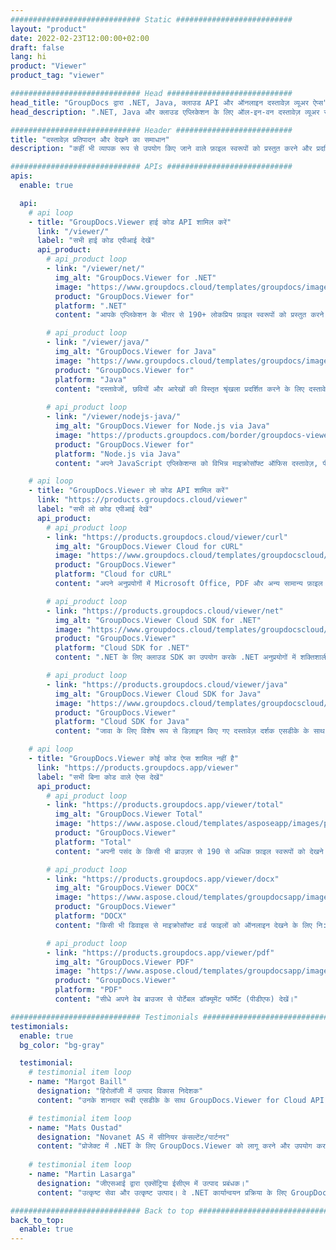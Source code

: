 ```yaml
---
############################# Static ##########################
layout: "product"
date: 2022-02-23T12:00:00+02:00
draft: false
lang: hi
product: "Viewer"
product_tag: "viewer"

############################# Head ############################
head_title: "GroupDocs द्वारा .NET, Java, क्लाउड API और ऑनलाइन दस्तावेज़ व्यूअर ऐप्स"
head_description: ".NET, Java और क्लाउड एप्लिकेशन के लिए ऑल-इन-वन दस्तावेज़ व्यूअर समाधान प्राप्त करें। सरल ड्रैग एंड ड्रॉप सुविधा का उपयोग करके सामान्य दस्तावेज़ स्वरूपों को ऑनलाइन देखें।"

############################# Header ##########################
title: "दस्तावेज़ प्रतिपादन और देखने का समाधान"
description: "कहीं भी व्यापक रूप से उपयोग किए जाने वाले फ़ाइल स्वरूपों को प्रस्तुत करने और प्रदर्शित करने के लिए प्रोग्रामर और पेशेवरों के लिए लचीला दस्तावेज़ देखने का समाधान।"

############################# APIs ############################
apis:
  enable: true

  api:
    # api loop
    - title: "GroupDocs.Viewer हाई कोड API शामिल करें"
      link: "/viewer/"
      label: "सभी हाई कोड एपीआई देखें"
      api_product:
        # api_product loop
        - link: "/viewer/net/"
          img_alt: "GroupDocs.Viewer for .NET"
          image: "https://www.groupdocs.cloud/templates/groupdocs/images/product-logos/groupdocs-viewer-net.png"
          product: "GroupDocs.Viewer for"
          platform: ".NET"
          content: "आपके एप्लिकेशन के भीतर से 190+ लोकप्रिय फ़ाइल स्वरूपों को प्रस्तुत करने के लिए .NET और मोनो फ्रेमवर्क के लिए बहु-प्रारूप दस्तावेज़ दर्शक एपीआई।"

        # api_product loop
        - link: "/viewer/java/"
          img_alt: "GroupDocs.Viewer for Java"
          image: "https://www.groupdocs.cloud/templates/groupdocs/images/product-logos/groupdocs-viewer-java.png"
          product: "GroupDocs.Viewer for"
          platform: "Java"
          content: "दस्तावेजों, छवियों और आरेखों की विस्तृत श्रृंखला प्रदर्शित करने के लिए दस्तावेज़ देखने और प्रतिपादन क्षमताओं के साथ जावा अनुप्रयोगों को सशक्त बनाएं।"
        
        # api_product loop
        - link: "/viewer/nodejs-java/"
          img_alt: "GroupDocs.Viewer for Node.js via Java"
          image: "https://products.groupdocs.com/border/groupdocs-viewer-nodejs-java.svg"
          product: "GroupDocs.Viewer for"
          platform: "Node.js via Java"
          content: "अपने JavaScript एप्लिकेशन्स को विभिन्न माइक्रोसॉफ्ट ऑफिस दस्तावेज़, पीडीएफ और छवियों को प्रयोगकर्ता अनुभव के लिए प्रदर्शित करने की ताक़त दें।"

    # api loop
    - title: "GroupDocs.Viewer लो कोड API शामिल करें"
      link: "https://products.groupdocs.cloud/viewer"
      label: "सभी लो कोड एपीआई देखें"
      api_product:
        # api_product loop
        - link: "https://products.groupdocs.cloud/viewer/curl"
          img_alt: "GroupDocs.Viewer Cloud for cURL"
          image: "https://www.groupdocs.cloud/templates/groupdocscloud/images/sdk/272x272/groupdocs_viewer-for-curl.png"
          product: "GroupDocs.Viewer"
          platform: "Cloud for cURL"
          content: "अपने अनुप्रयोगों में Microsoft Office, PDF और अन्य सामान्य फ़ाइल स्वरूपों को त्वरित रूप से प्रस्तुत करने और प्रदर्शित करने के लिए CURL RESTful दस्तावेज़ दर्शक API के साथ कार्य करें।"

        # api_product loop
        - link: "https://products.groupdocs.cloud/viewer/net"
          img_alt: "GroupDocs.Viewer Cloud SDK for .NET"
          image: "https://www.groupdocs.cloud/templates/groupdocscloud/images/sdk/272x272/groupdocs_viewer-for-net.png"
          product: "GroupDocs.Viewer"
          platform: "Cloud SDK for .NET"
          content: ".NET के लिए क्लाउड SDK का उपयोग करके .NET अनुप्रयोगों में शक्तिशाली दस्तावेज़ स्वरूप देखने की क्षमता जोड़ें। HTML, PDF या छवि के रूप में दस्तावेज़ देखें।"

        # api_product loop
        - link: "https://products.groupdocs.cloud/viewer/java"
          img_alt: "GroupDocs.Viewer Cloud SDK for Java"
          image: "https://www.groupdocs.cloud/templates/groupdocscloud/images/sdk/272x272/groupdocs_viewer-for-java.png"
          product: "GroupDocs.Viewer"
          platform: "Cloud SDK for Java"
          content: "जावा के लिए विशेष रूप से डिज़ाइन किए गए दस्तावेज़ दर्शक एसडीके के साथ अपने जावा अनुप्रयोगों में उच्च विश्वस्तता दस्तावेज़ रेंडरिंग सुविधाएँ जोड़ें।"

    # api loop
    - title: "GroupDocs.Viewer कोई कोड ऐप्स शामिल नहीं है" 
      link: "https://products.groupdocs.app/viewer"
      label: "सभी बिना कोड वाले ऐप्स देखें"
      api_product:
        # api_product loop
        - link: "https://products.groupdocs.app/viewer/total"
          img_alt: "GroupDocs.Viewer Total"
          image: "https://www.aspose.cloud/templates/asposeapp/images/products/logo/aspose_viewer-app.png"
          product: "GroupDocs.Viewer"
          platform: "Total"
          content: "अपनी पसंद के किसी भी ब्राउज़र से 190 से अधिक फ़ाइल स्वरूपों को देखने के लिए मुफ़्त ऑनलाइन ऐप।"

        # api_product loop
        - link: "https://products.groupdocs.app/viewer/docx"
          img_alt: "GroupDocs.Viewer DOCX"
          image: "https://www.aspose.cloud/templates/groupdocsapp/images/products/logo/groupdocs_words-app.png"
          product: "GroupDocs.Viewer"
          platform: "DOCX"
          content: "किसी भी डिवाइस से माइक्रोसॉफ्ट वर्ड फाइलों को ऑनलाइन देखने के लिए नि:शुल्क वेब एप।"

        # api_product loop
        - link: "https://products.groupdocs.app/viewer/pdf"
          img_alt: "GroupDocs.Viewer PDF"
          image: "https://www.aspose.cloud/templates/groupdocsapp/images/products/logo/groupdocs_pdf-app.png"
          product: "GroupDocs.Viewer"
          platform: "PDF"
          content: "सीधे अपने वेब ब्राउजर से पोर्टेबल डॉक्यूमेंट फॉर्मेट (पीडीएफ) देखें।"

############################# Testimonials ###############################
testimonials:
  enable: true
  bg_color: "bg-gray"

  testimonial:
    # testimonial item loop
    - name: "Margot Baill"
      designation: "हिरोलॉजी में उत्पाद विकास निदेशक"
      content: "उनके शानदार रूबी एसडीके के साथ GroupDocs.Viewer for Cloud API को एकीकृत करना आसान था। ऐसी बहुत सी कंपनियाँ नहीं हैं जो हम जो चाहते हैं उस पर हमारे साथ काम करने को तैयार हैं। यह एक बेहतरीन साझेदारी है।"

    # testimonial item loop
    - name: "Mats Oustad"
      designation: "Novanet AS में सीनियर कंसल्टेंट/पार्टनर"
      content: "प्रोजेक्ट में .NET के लिए GroupDocs.Viewer को लागू करने और उपयोग करने के बाद यह बहुत अच्छी तरह से काम कर रहा है। मैंने बहुत सारे दस्तावेजों के साथ परीक्षण किया है और अब तक बहुत अच्छा है। मैंने जो कुछ भी इस पर फेंका है वह अच्छी तरह से प्रस्तुत करता है और पीडीएफ व्यूअर या एमएस वर्ड में उतना ही अच्छा दिखता है।"
              
    # testimonial item loop
    - name: "Martin Lasarga"
      designation: "जीएसआई द्वारा एक्सेंट्रिया ईसीएम में उत्पाद प्रबंधक।"
      content: "उत्कृष्ट सेवा और उत्कृष्ट उत्पाद। वे .NET कार्यान्वयन प्रक्रिया के लिए GroupDocs.Viewer के दौरान बेहद मददगार और उत्तरदायी थे, उनकी अत्यधिक अनुशंसा नहीं कर सकते।"

############################# Back to top ###############################
back_to_top:
  enable: true
---
```

